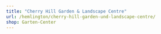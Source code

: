 ```yaml
---
title: "Cherry Hill Garden & Landscape Centre"
url: /hemlington/cherry-hill-garden-und-landscape-centre/
shop: Garten-Center
---
```

